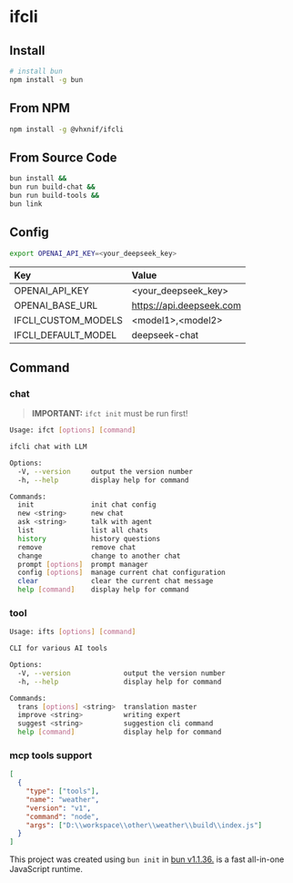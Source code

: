 # ifcli

## Install 
```bash
# install bun
npm install -g bun
```

## From NPM
```bash
npm install -g @vhxnif/ifcli
```

## From Source Code
```bash
bun install && 
bun run build-chat && 
bun run build-tools && 
bun link
```

## Config
```bash
export OPENAI_API_KEY=<your_deepseek_key>
```

| Key                 | Value                    | 
|:--------------------|:-------------------------|
| OPENAI_API_KEY      | \<your_deepseek_key\>    |
| OPENAI_BASE_URL     | https://api.deepseek.com |
| IFCLI_CUSTOM_MODELS | \<model1\>,\<model2\>    | 
| IFCLI_DEFAULT_MODEL | deepseek-chat            |


## Command

### chat 
> **IMPORTANT:** ``ifct init`` must be run first!

```bash
Usage: ifct [options] [command]

ifcli chat with LLM

Options:
  -V, --version     output the version number
  -h, --help        display help for command

Commands:
  init              init chat config
  new <string>      new chat
  ask <string>      talk with agent
  list              list all chats
  history           history questions
  remove            remove chat
  change            change to another chat
  prompt [options]  prompt manager
  config [options]  manage current chat configuration
  clear             clear the current chat message
  help [command]    display help for command
```

### tool
```bash
Usage: ifts [options] [command]

CLI for various AI tools

Options:
  -V, --version             output the version number
  -h, --help                display help for command

Commands:
  trans [options] <string>  translation master
  improve <string>          writing expert
  suggest <string>          suggestion cli command
  help [command]            display help for command
```

### mcp tools support 

```json
[
  {
    "type": ["tools"],
    "name": "weather",
    "version": "v1",
    "command": "node",
    "args": ["D:\\workspace\\other\\weather\\build\\index.js"]
  }
]
```

This project was created using `bun init` in [bun v1.1.36.](https://bun.sh) is a fast all-in-one JavaScript runtime.
